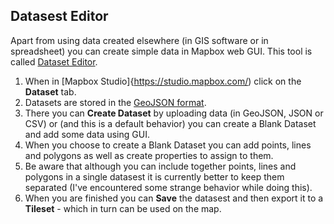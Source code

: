 ## Datasest Editor

Apart from using data created elsewhere (in GIS software or in spreadsheet) you can create simple data in Mapbox web GUI.
This tool is called [Dataset Editor](https://www.mapbox.com/studio/datasets/). 

1. When in [Mapbox Studio]{https://studio.mapbox.com/) click on the **Dataset** tab.
2. Datasets are stored in the [GeoJSON format](https://www.mapbox.com/help/define-geojson). 
3. There you can **Create Dataset** by uploading data (in GeoJSON, JSON or CSV) or (and this is a default behavior) you can create a Blank Dataset and add some data using GUI. 
4. When you choose to create a Blank Dataset you can add points, lines and polygons as well as create properties to assign to them.
5. Be aware that although you can include together points, lines and polygons in a single datasest it is currently better to keep  them separated (I've encountered some strange behavior while doing this).
6. When you are finished you can **Save** the datasest and then export it to a **Tileset** - which in turn can be used on the map. 
